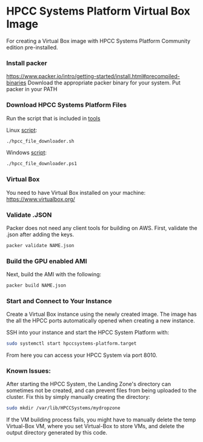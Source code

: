 # HPCC Systems Platform Virtual Box Image
For creating a Virtual Box image with HPCC Systems Platform Community edition pre-installed.


### Install packer
https://www.packer.io/intro/getting-started/install.html#precompiled-binaries
Download the appropriate packer binary for your system.
Put packer in your PATH


### Download HPCC Systems Platform Files
Run the script that is included in [tools](/tools)

Linux [script](/tools/hpcc_file_downloader.sh):
```sh
./hpcc_file_downloader.sh
```

Windows [script](/tools/hpcc_file_downloader.sh):
```sh
./hpcc_file_downloader.ps1
```


### Virtual Box
You need to have Virtual Box installed on your machine: https://www.virtualbox.org/


### Validate .JSON
Packer does not need any client tools for building on AWS. First, validate the .json after adding the keys.
```sh
packer validate NAME.json
```

### Build the GPU enabled AMI
Next, build the AMI with the following:
```sh
packer build NAME.json
```

### Start and Connect to Your Instance
Create a Virtual Box instance using the newly created image. The image has the all the HPCC ports automatically opened when creating a new instance. 

SSH into your instance and start the HPCC System Platform with:
```sh
sudo systemctl start hpccsystems-platform.target
```

From here you can access your HPCC System via port 8010.


### Known Issues:
After starting the HPCC System, the Landing Zone's directory can sometimes not be created, and can prevent files from being uploaded to the cluster. Fix this by simply manually creating the directory:
```sh
sudo mkdir /var/lib/HPCCSystems/mydropzone
```

If the VM building process fails, you might have to manually delete the temp Virtual-Box VM, where you set Virtual-Box to store VMs, and delete the output directory generated by this code.
